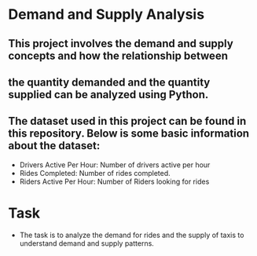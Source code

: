 # Demand and Supply Analysis

## This project involves the demand and supply concepts and how the relationship between

## the quantity demanded and the quantity supplied can be analyzed using Python.

## The dataset used in this project can be found in this repository. Below is some basic information about the dataset:

- Drivers Active Per Hour: Number of drivers active per hour
- Rides Completed: Number of rides completed.
- Riders Active Per Hour: Number of Riders looking for rides

# Task

- The task is to analyze the demand for rides and the supply of taxis to understand demand and supply patterns.
